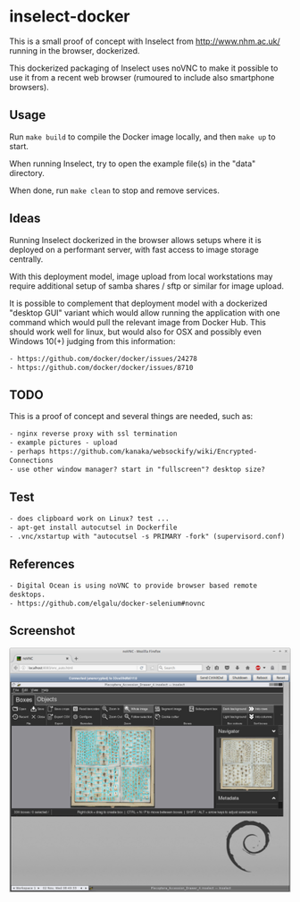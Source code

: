 # inselect-docker

This is a small proof of concept with Inselect from http://www.nhm.ac.uk/ running in the browser, dockerized.

This dockerized packaging of Inselect uses noVNC to make it possible to use it from a recent web browser (rumoured to include also smartphone browsers).

## Usage

Run `make build` to compile the Docker image locally, and then `make up` to start.

When running Inselect, try to open the example file(s) in the "data" directory.

When done, run `make clean` to stop and remove services.

## Ideas

Running Inselect dockerized in the browser allows setups where it is deployed on a performant server, with fast access to image storage centrally.

With this deployment model, image upload from local workstations may require additional setup of samba shares / sftp or similar for image upload.

It is possible to complement that deployment model with a dockerized "desktop GUI" variant which would allow running the application with one command which would pull the relevant image from Docker Hub. This should work well for linux, but would also for OSX and possibly even Windows 10(+) judging from this information: 

	- https://github.com/docker/docker/issues/24278
	- https://github.com/docker/docker/issues/8710

## TODO

This is a proof of concept and several things are needed, such as:

	- nginx reverse proxy with ssl termination
	- example pictures - upload
	- perhaps https://github.com/kanaka/websockify/wiki/Encrypted-Connections
	- use other window manager? start in "fullscreen"? desktop size?

## Test
	- does clipboard work on Linux? test ...
	- apt-get install autocutsel in Dockerfile
	- .vnc/xstartup with "autocutsel -s PRIMARY -fork" (supervisord.conf)

## References

	- Digital Ocean is using noVNC to provide browser based remote desktops.
	- https://github.com/elgalu/docker-selenium#novnc
	
## Screenshot

![](screenshot.png)
